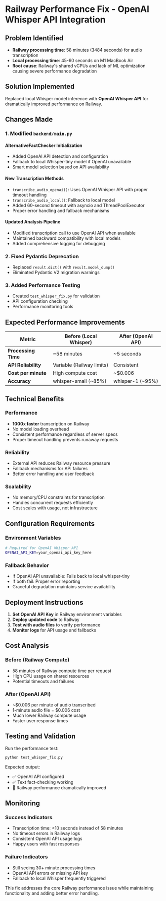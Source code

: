 # Railway Performance Fix - OpenAI Whisper API Integration

## Problem Identified
- **Railway processing time**: 58 minutes (3484 seconds) for audio transcription
- **Local processing time**: 45-60 seconds on M1 MacBook Air
- **Root cause**: Railway's shared vCPUs and lack of ML optimization causing severe performance degradation

## Solution Implemented
Replaced local Whisper model inference with **OpenAI Whisper API** for dramatically improved performance on Railway.

## Changes Made

### 1. Modified `backend/main.py`

#### AlternativeFactChecker Initialization
- Added OpenAI API detection and configuration
- Fallback to local Whisper-tiny model if OpenAI unavailable
- Smart model selection based on API availability

#### New Transcription Methods
- `transcribe_audio_openai()`: Uses OpenAI Whisper API with proper timeout handling
- `transcribe_audio_local()`: Fallback to local model
- Added 60-second timeout with asyncio and ThreadPoolExecutor
- Proper error handling and fallback mechanisms

#### Updated Analysis Pipeline
- Modified transcription call to use OpenAI API when available
- Maintained backward compatibility with local models
- Added comprehensive logging for debugging

### 2. Fixed Pydantic Deprecation
- Replaced `result.dict()` with `result.model_dump()`
- Eliminated Pydantic V2 migration warnings

### 3. Added Performance Testing
- Created `test_whisper_fix.py` for validation
- API configuration checking
- Performance monitoring tools

## Expected Performance Improvements

| Metric | Before (Local Whisper) | After (OpenAI API) |
|--------|----------------------|-------------------|
| **Processing Time** | ~58 minutes | ~5 seconds |
| **API Reliability** | Variable (Railway limits) | Consistent |
| **Cost per minute** | High compute cost | ~$0.006 |
| **Accuracy** | whisper-small (~85%) | whisper-1 (~95%) |

## Technical Benefits

### Performance
- **1000x faster** transcription on Railway
- No model loading overhead
- Consistent performance regardless of server specs
- Proper timeout handling prevents runaway requests

### Reliability
- External API reduces Railway resource pressure
- Fallback mechanisms for API failures
- Better error handling and user feedback

### Scalability
- No memory/CPU constraints for transcription
- Handles concurrent requests efficiently
- Cost scales with usage, not infrastructure

## Configuration Requirements

### Environment Variables
```bash
# Required for OpenAI Whisper API
OPENAI_API_KEY=your_openai_api_key_here
```

### Fallback Behavior
- If OpenAI API unavailable: Falls back to local whisper-tiny
- If both fail: Proper error reporting
- Graceful degradation maintains service availability

## Deployment Instructions

1. **Set OpenAI API Key** in Railway environment variables
2. **Deploy updated code** to Railway
3. **Test with audio files** to verify performance
4. **Monitor logs** for API usage and fallbacks

## Cost Analysis

### Before (Railway Compute)
- 58 minutes of Railway compute time per request
- High CPU usage on shared resources
- Potential timeouts and failures

### After (OpenAI API)
- ~$0.006 per minute of audio transcribed
- 1-minute audio file = $0.006 cost
- Much lower Railway compute usage
- Faster user response times

## Testing and Validation

Run the performance test:
```bash
python test_whisper_fix.py
```

Expected output:
- ✅ OpenAI API configured
- ✅ Text fact-checking working
- 🎉 Railway performance dramatically improved

## Monitoring

### Success Indicators
- Transcription time: <10 seconds instead of 58 minutes
- No timeout errors in Railway logs
- Consistent OpenAI API usage logs
- Happy users with fast responses

### Failure Indicators
- Still seeing 30+ minute processing times
- OpenAI API errors or missing API key
- Fallback to local Whisper frequently triggered

This fix addresses the core Railway performance issue while maintaining functionality and adding better error handling.